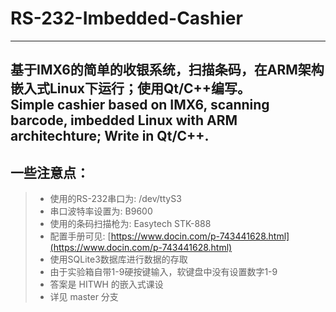 # RS-232-Imbedded-Cashier
---
基于IMX6的简单的收银系统，扫描条码，在ARM架构嵌入式Linux下运行；使用Qt/C++编写。  
Simple cashier based on IMX6, scanning barcode, imbedded Linux with ARM architechture; Write in Qt/C++.  
---
## 一些注意点：  
> + 使用的RS-232串口为: /dev/ttyS3  
> + 串口波特率设置为: B9600  
> + 使用的条码扫描枪为: Easytech STK-888  
> + 配置手册可见: [https://www.docin.com/p-743441628.html](https://www.docin.com/p-743441628.html)  
> + 使用SQLite3数据库进行数据的存取  
> + 由于实验箱自带1-9硬按键输入，软键盘中没有设置数字1-9  
> + 答案是 HITWH 的嵌入式课设
> + 详见 master 分支  

